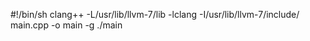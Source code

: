 #!/bin/sh
clang++ -L/usr/lib/llvm-7/lib -lclang -I/usr/lib/llvm-7/include/ main.cpp -o main -g
./main
